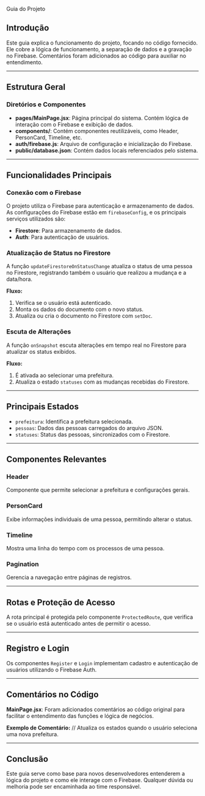 
Guia do Projeto

## Introdução
Este guia explica o funcionamento do projeto, focando no código fornecido. Ele cobre a lógica de funcionamento, a separação de dados e a gravação no Firebase. Comentários foram adicionados ao código para auxiliar no entendimento.

---

## Estrutura Geral

### Diretórios e Componentes
- **pages/MainPage.jsx**: Página principal do sistema. Contém lógica de interação com o Firebase e exibição de dados.
- **components/**: Contém componentes reutilizáveis, como Header, PersonCard, Timeline, etc.
- **auth/firebase.js**: Arquivo de configuração e inicialização do Firebase.
- **public/database.json**: Contém dados locais referenciados pelo sistema.

---

## Funcionalidades Principais

### Conexão com o Firebase
O projeto utiliza o Firebase para autenticação e armazenamento de dados. As configurações do Firebase estão em `firebaseConfig`, e os principais serviços utilizados são:
- **Firestore**: Para armazenamento de dados.
- **Auth**: Para autenticação de usuários.

### Atualização de Status no Firestore
A função `updateFirestoreOnStatusChange` atualiza o status de uma pessoa no Firestore, registrando também o usuário que realizou a mudança e a data/hora.

**Fluxo:**
1. Verifica se o usuário está autenticado.
2. Monta os dados do documento com o novo status.
3. Atualiza ou cria o documento no Firestore com `setDoc`.

### Escuta de Alterações
A função `onSnapshot` escuta alterações em tempo real no Firestore para atualizar os status exibidos.

**Fluxo:**
1. É ativada ao selecionar uma prefeitura.
2. Atualiza o estado `statuses` com as mudanças recebidas do Firestore.

---

## Principais Estados
- `prefeitura`: Identifica a prefeitura selecionada.
- `pessoas`: Dados das pessoas carregados do arquivo JSON.
- `statuses`: Status das pessoas, sincronizados com o Firestore.

---

## Componentes Relevantes

### Header
Componente que permite selecionar a prefeitura e configurações gerais.

### PersonCard
Exibe informações individuais de uma pessoa, permitindo alterar o status.

### Timeline
Mostra uma linha do tempo com os processos de uma pessoa.

### Pagination
Gerencia a navegação entre páginas de registros.

---

## Rotas e Proteção de Acesso
A rota principal é protegida pelo componente `ProtectedRoute`, que verifica se o usuário está autenticado antes de permitir o acesso.

---

## Registro e Login
Os componentes `Register` e `Login` implementam cadastro e autenticação de usuários utilizando o Firebase Auth.

---

## Comentários no Código
**MainPage.jsx**: Foram adicionados comentários ao código original para facilitar o entendimento das funções e lógica de negócios.

**Exemplo de Comentário:**
// Atualiza os estados quando o usuário seleciona uma nova prefeitura.

---

## Conclusão
Este guia serve como base para novos desenvolvedores entenderem a lógica do projeto e como ele interage com o Firebase. Qualquer dúvida ou melhoria pode ser encaminhada ao time responsável.
